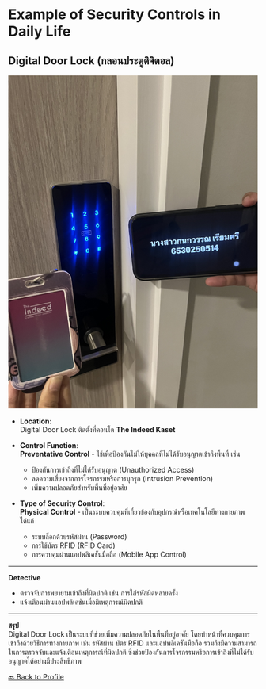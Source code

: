 # Example of Security Controls in Daily Life  
## Digital Door Lock (กลอนประตูดิจิตอล)

![Digital Door Lock](Images/IMG_7473.jpeg)

- **Location**:  
  Digital Door Lock ติดตั้งที่คอนโด **The Indeed Kaset**

- **Control Function**:  
  **Preventative Control** - ใช้เพื่อป้องกันไม่ให้บุคคลที่ไม่ได้รับอนุญาตเข้าถึงพื้นที่ เช่น  
  - ป้องกันการเข้าถึงที่ไม่ได้รับอนุญาต (Unauthorized Access)  
  - ลดความเสี่ยงจากการโจรกรรมหรือการบุกรุก (Intrusion Prevention)  
  - เพิ่มความปลอดภัยสำหรับพื้นที่อยู่อาศัย  

- **Type of Security Control**:  
  **Physical Control** - เป็นระบบควบคุมที่เกี่ยวข้องกับอุปกรณ์หรือเทคโนโลยีทางกายภาพ ได้แก่  
  - ระบบล็อกด้วยรหัสผ่าน (Password)  
  - การใช้บัตร RFID (RFID Card)  
  - การควบคุมผ่านแอปพลิเคชันมือถือ (Mobile App Control)  

---

**Detective**  
- ตรวจจับการพยายามเข้าถึงที่ผิดปกติ เช่น การใส่รหัสผิดหลายครั้ง  
- แจ้งเตือนผ่านแอปพลิเคชันเมื่อมีเหตุการณ์ผิดปกติ  

---

**สรุป**  
Digital Door Lock เป็นระบบที่ช่วยเพิ่มความปลอดภัยในพื้นที่อยู่อาศัย โดยทำหน้าที่ควบคุมการเข้าถึงด้วยวิธีการทางกายภาพ เช่น รหัสผ่าน บัตร RFID และแอปพลิเคชันมือถือ รวมถึงมีความสามารถในการตรวจจับและแจ้งเตือนเหตุการณ์ที่ผิดปกติ ซึ่งช่วยป้องกันการโจรกรรมหรือการเข้าถึงที่ไม่ได้รับอนุญาตได้อย่างมีประสิทธิภาพ  

[🔙 Back to Profile](https://aomknw.github.io)  
